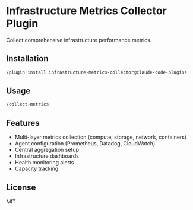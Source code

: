 # Infrastructure Metrics Collector Plugin

Collect comprehensive infrastructure performance metrics.

## Installation

```bash
/plugin install infrastructure-metrics-collector@claude-code-plugins
```

## Usage

```bash
/collect-metrics
```

## Features

- Multi-layer metrics collection (compute, storage, network, containers)
- Agent configuration (Prometheus, Datadog, CloudWatch)
- Central aggregation setup
- Infrastructure dashboards
- Health monitoring alerts
- Capacity tracking

## License

MIT

